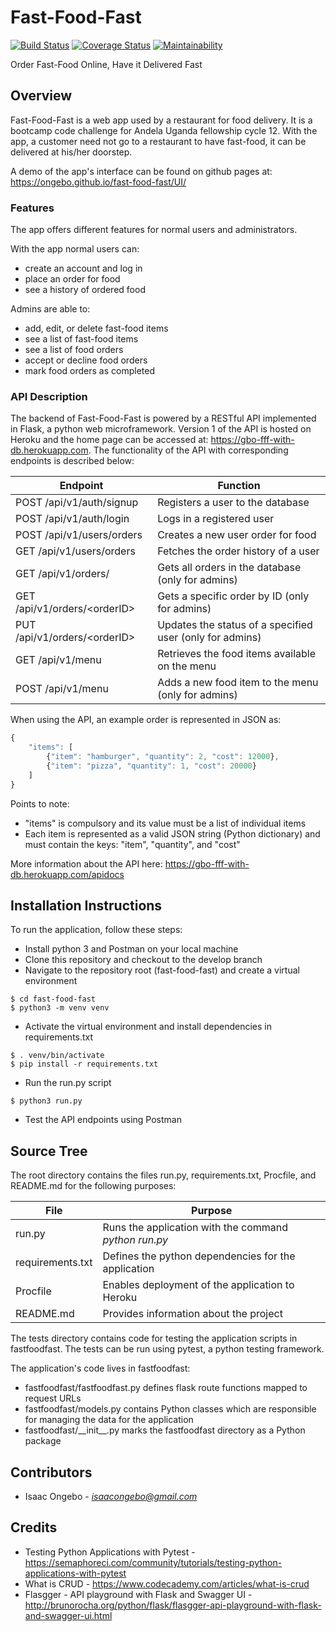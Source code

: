 # Fast-Food-Fast

[![Build Status](https://travis-ci.org/ongebo/fast-food-fast.svg?branch=ft-register-user-160882822)](https://travis-ci.org/ongebo/fast-food-fast)
[![Coverage Status](https://coveralls.io/repos/github/ongebo/fast-food-fast/badge.svg?branch=develop)](https://coveralls.io/github/ongebo/fast-food-fast?branch=develop)
[![Maintainability](https://api.codeclimate.com/v1/badges/da398df730e2440a857a/maintainability)](https://codeclimate.com/github/ongebo/fast-food-fast/maintainability)

Order Fast-Food Online, Have it Delivered Fast

## Overview
Fast-Food-Fast is a web app used by a restaurant for food delivery. It is a bootcamp code challenge for Andela Uganda fellowship cycle 12. With the app, a customer need not go to a restaurant to have fast-food, it can be delivered at his/her doorstep.

A demo of the app's interface can be found on github pages at:
https://ongebo.github.io/fast-food-fast/UI/
### Features
The app offers different features for normal users and administrators.

With the app normal users can:
* create an account and log in
* place an order for food
* see a history of ordered food

Admins are able to:
* add, edit, or delete fast-food items
* see a list of fast-food items
* see a list of food orders
* accept or decline food orders
* mark food orders as completed
### API Description
The backend of Fast-Food-Fast is powered by a RESTful API implemented in Flask, a python web microframework. Version 1 of the API is hosted on Heroku and the home page can be accessed at: https://gbo-fff-with-db.herokuapp.com. The functionality of the API with corresponding endpoints is described below:

Endpoint                           | Function
-----------------------------------|------------------------------------------------
POST /api/v1/auth/signup           | Registers a user to the database
POST /api/v1/auth/login            | Logs in a registered user
POST /api/v1/users/orders          | Creates a new user order for food
GET /api/v1/users/orders           | Fetches the order history of a user
GET /api/v1/orders/                | Gets all orders in the database (only for admins)
GET /api/v1/orders/\<orderID\>     | Gets a specific order by ID (only for admins)
PUT /api/v1/orders/\<orderID\>     | Updates the status of a specified user (only for admins)
GET /api/v1/menu                   | Retrieves the food items available on the menu
POST /api/v1/menu                  | Adds a new food item to the menu (only for admins)

When using the API, an example order is represented in JSON as:
```javascript
{
    "items": [
        {"item": "hamburger", "quantity": 2, "cost": 12000},
        {"item": "pizza", "quantity": 1, "cost": 20000}
    ]
}
```
Points to note:
* "items" is compulsory and its value must be a list of individual items
* Each item is represented as a valid JSON string (Python dictionary) and must contain the keys: "item", "quantity", and "cost"

More information about the API here: https://gbo-fff-with-db.herokuapp.com/apidocs

## Installation Instructions
To run the application, follow these steps:
* Install python 3 and Postman on your local machine
* Clone this repository and checkout to the develop branch
* Navigate to the repository root (fast-food-fast) and create a virtual environment
```
$ cd fast-food-fast
$ python3 -m venv venv
```
* Activate the virtual environment and install dependencies in requirements.txt
```
$ . venv/bin/activate
$ pip install -r requirements.txt
```
* Run the run.py script
```
$ python3 run.py
```
* Test the API endpoints using Postman

## Source Tree
The root directory contains the files run.py, requirements.txt, Procfile, and README.md for the following purposes:

File                | Purpose
--------------------|--------------------------------------------------------
run.py              | Runs the application with the command _python run.py_
requirements.txt    | Defines the python dependencies for the application
Procfile            | Enables deployment of the application to Heroku
README.md           | Provides information about the project

The tests directory contains code for testing the application scripts in fastfoodfast. The tests can be run using pytest, a python testing framework.

The application's code lives in fastfoodfast:
* fastfoodfast/fastfoodfast.py defines flask route functions mapped to request URLs
* fastfoodfast/models.py contains Python classes which are responsible for managing the data for the application
* fastfoodfast/\_\_init\_\_.py marks the fastfoodfast directory as a Python package

## Contributors
* Isaac Ongebo - *isaacongebo@gmail.com*

## Credits
* Testing Python Applications with Pytest - https://semaphoreci.com/community/tutorials/testing-python-applications-with-pytest
* What is CRUD - https://www.codecademy.com/articles/what-is-crud
* Flasgger - API playground with Flask and Swagger UI - http://brunorocha.org/python/flask/flasgger-api-playground-with-flask-and-swagger-ui.html
